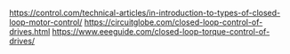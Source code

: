 https://control.com/technical-articles/in-introduction-to-types-of-closed-loop-motor-control/
https://circuitglobe.com/closed-loop-control-of-drives.html
https://www.eeeguide.com/closed-loop-torque-control-of-drives/